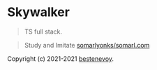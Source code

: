 # Skywalker

> TS full stack.

> Study and Imitate [somarlyonks/somarl.com](https://github.com/somarlyonks/somarl.com)

Copyright (c) 2021-2021 [bestenevoy](https://github.com/bestenevoy).
